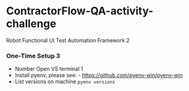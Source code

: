 # ContractorFlow-QA-activity-challenge
Robot Functional UI Test Automation Framework 2

###   One-Time Setup   3

* Number  Open VS terminal 1
* Install pyenv, please see:  - https://github.com/pyenv-win/pyenv-win <br> 
* List versions on machine ```pyenv versions```




